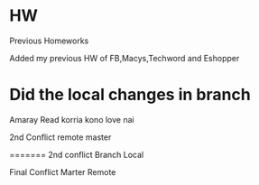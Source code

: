 # HW
Previous Homeworks

Added my previous HW of FB,Macys,Techword and Eshopper


Did the local changes in branch
=======
Amaray Read korria kono love nai

2nd Conflict remote master

=======
2nd conflict Branch Local

Final Conflict Marter Remote

